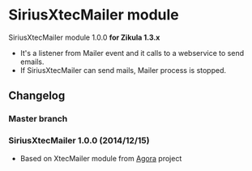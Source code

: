 SiriusXtecMailer module
=======================
SiriusXtecMailer module 1.0.0 **for Zikula 1.3.x**

  - It's a listener from Mailer event and it calls to a webservice to send emails.
  - If SiriusXtecMailer can send mails, Mailer process is stopped.

Changelog
---------

### Master branch

### SiriusXtecMailer 1.0.0 (2014/12/15)

  - Based on XtecMailer module from [Agora](https://github.com/projectestac/agora) project
